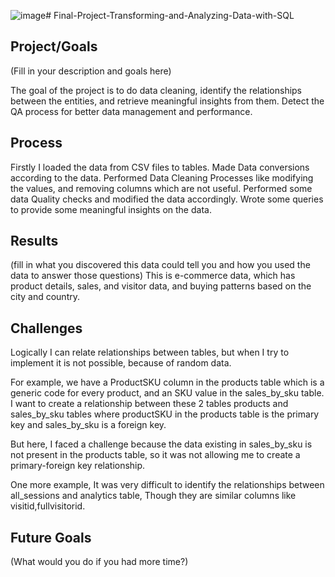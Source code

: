 ![image](https://github.com/vangalasusmi/SQL-Project/assets/9608114/ed8f26a4-3ab9-4cc9-a97a-83c0cf8354ae)# Final-Project-Transforming-and-Analyzing-Data-with-SQL

## Project/Goals
(Fill in your description and goals here)

The goal of the project is to do data cleaning, identify the relationships between the entities, and retrieve meaningful insights from them.
Detect the QA process for better data management and performance.


## Process
Firstly I loaded the data from CSV files to tables.
Made Data conversions according to the data.
Performed Data Cleaning Processes like modifying the values, and removing columns which are not useful.
Performed some data Quality checks and modified the data accordingly.
Wrote some queries to provide some meaningful insights on the data.

## Results
(fill in what you discovered this data could tell you and how you used the data to answer those questions)
This is e-commerce data, which has product details, sales, and visitor data, and buying patterns based on the city and country.

## Challenges 
Logically I can relate relationships between tables, but when I try to implement it is not possible, because of random data.

For example, we have a ProductSKU column in the products table which is a generic code for every product, and an SKU value in the sales_by_sku table. I want to create a relationship between these 2 tables products and sales_by_sku tables where productSKU in the products table is the primary key and sales_by_sku is a foreign key.

But here, I faced a challenge because the data existing in sales_by_sku is not present in the products table, so it was not allowing me to create a primary-foreign key relationship.

One more example, It was very difficult to identify the relationships between all_sessions and analytics table, Though they are similar columns like visitid,fullvisitorid.

## Future Goals
(What would you do if you had more time?)
